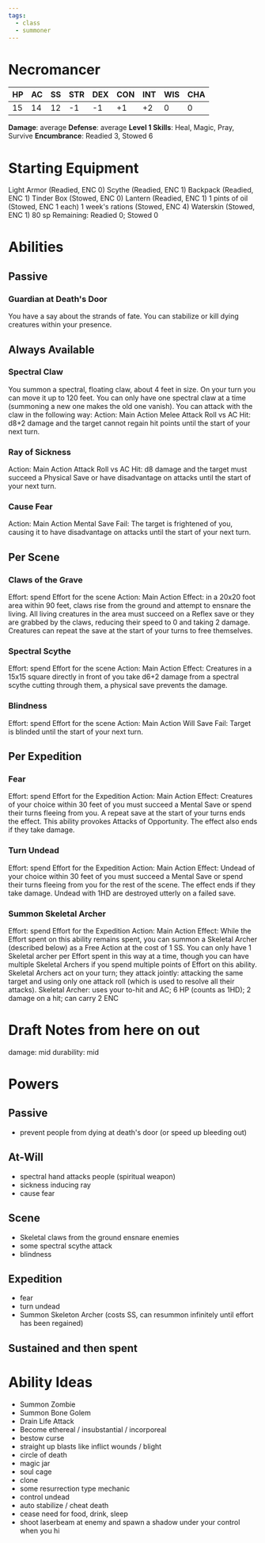 ```yaml
---
tags:
  - class
  - summoner
---
```

# Necromancer
| HP | AC | SS | STR | DEX | CON | INT | WIS | CHA |
|----|----|----|-----|-----|-----|-----|-----|-----|
|15  |14  |12  |-1   |-1   |+1   |+2   |0    |0    |
**Damage**: average
**Defense**: average
**Level 1 Skills**: Heal, Magic, Pray, Survive
**Encumbrance**: Readied 3, Stowed 6

# Starting Equipment
Light Armor (Readied, ENC 0)
Scythe (Readied, ENC 1)
Backpack (Readied, ENC 1)
Tinder Box (Stowed, ENC 0)
Lantern (Readied, ENC 1)
1 pints of oil (Stowed, ENC 1 each)
1 week's rations (Stowed, ENC 4)
Waterskin (Stowed, ENC 1)
80 sp
Remaining: Readied 0; Stowed 0

# Abilities
## Passive
### Guardian at Death's Door
You have a say about the strands of fate. You can stabilize or kill dying creatures within your presence.

## Always Available
### Spectral Claw
You summon a spectral, floating claw, about 4 feet in size. On your turn you can move it up to 120 feet. You can only have one spectral claw at a time (summoning a new one makes the old one vanish). You can attack with the claw in the following way:
Action: Main Action
Melee Attack Roll vs AC
Hit: d8+2 damage and the target cannot regain hit points until the start of your next turn.
### Ray of Sickness
Action: Main Action
Attack Roll vs AC
Hit: d8 damage and the target must succeed a Physical Save or have disadvantage on attacks until the start of your next turn.
### Cause Fear
Action: Main Action
Mental Save
Fail: The target is frightened of you, causing it to have disadvantage on attacks until the start of your next turn.

## Per Scene
### Claws of the Grave
Effort: spend Effort for the scene
Action: Main Action
Effect: in a 20x20 foot area within 90 feet, claws rise from the ground and attempt to ensnare the living. All living creatures in the area must succeed on a Reflex save or they are grabbed by the claws, reducing their speed to 0 and taking 2 damage. Creatures can repeat the save at the start of your turns to free themselves.
### Spectral Scythe
Effort: spend Effort for the scene
Action: Main Action
Effect: Creatures in a 15x15 square directly in front of you take d6+2 damage from a spectral scythe cutting through them, a physical save prevents the damage.
### Blindness
Effort: spend Effort for the scene
Action: Main Action
Will Save
Fail: Target is blinded until the start of your next turn.

## Per Expedition
### Fear
Effort: spend Effort for the Expedition
Action: Main Action
Effect: Creatures of your choice within 30 feet of you must succeed a Mental Save or spend their turns fleeing from you. A repeat save at the start of your turns ends the effect.
This ability provokes Attacks of Opportunity. The effect also ends if they take damage.
### Turn Undead
Effort: spend Effort for the Expedition
Action: Main Action
Effect: Undead of your choice within 30 feet of you must succeed a Mental Save or spend their turns fleeing from you for the rest of the scene. The effect ends if they take damage. Undead with 1HD are destroyed utterly on a failed save.
### Summon Skeletal Archer
Effort: spend Effort for the Expedition
Action: Main Action
Effect: While the Effort spent on this ability remains spent, you can summon a Skeletal Archer (described below) as a Free Action at the cost of 1 SS. You can only have 1 Skeletal archer per Effort spent in this way at a time, though you can have multiple Skeletal Archers if you spend multiple points of Effort on this ability. Skeletal Archers act on your turn; they attack jointly: attacking the same target and using only one attack roll (which is used to resolve all their attacks).
Skeletal Archer: uses your to-hit and AC; 6 HP (counts as 1HD); 2 damage on a hit; can carry 2 ENC

# Draft Notes from here on out

damage: mid
durability: mid
# Powers
## Passive
- prevent people from dying at death's door (or speed up bleeding out)
## At-Will
- spectral hand attacks people (spiritual weapon)
- sickness inducing ray
- cause fear
## Scene
- Skeletal claws from the ground ensnare enemies
- some spectral scythe attack
- blindness
## Expedition
- fear
- turn undead
- Summon Skeleton Archer (costs SS, can resummon infinitely until effort has been regained)
## Sustained and then spent
# Ability Ideas
- Summon Zombie
- Summon Bone Golem
- Drain Life Attack
- Become ethereal / insubstantial / incorporeal
- bestow curse
- straight up blasts like inflict wounds / blight
- circle of death
- magic jar
- soul cage
- clone
- some resurrection type mechanic
- control undead
- auto stabilize / cheat death
- cease need for food, drink, sleep
- shoot laserbeam at enemy and spawn a shadow under your control when you hi